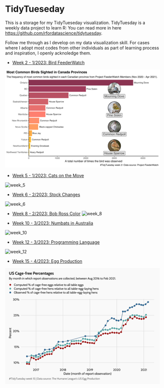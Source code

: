 # TidyTueseday
This is a storage for my TidyTueseday visualization. TidyTuesday is a weekly data project to learn R: You can read more in here https://github.com/rfordatascience/tidytuesday. 

Follow me through as I develop on my data visualization skill. For cases where I adopt most codes from other individuals as part of learning process and inspiration, I openly acknoledge them.

 * [Week 2 - 1/2023: Bird FeederWatch](https://github.com/lovingtheo/tidytuesdays/tree/main/rmarkdown/1%20W2%20Bird%20Watch)

![week_2](https://github.com/lovingtheo/tidytuesdays/blob/main/rmarkdown/1%20W2%20Bird%20Watch/week_2.png?raw=true)
 
 * [Week 5 - 1/2023: Cats on the Move](https://github.com/lovingtheo/tidytuesdays/tree/main/rmarkdown/1%20W5%20UK%20Cats)

![week_5](https://github.com/lovingtheo/tidytueseday/blob/main/rmarkdown/1%20W5%20UK%20Cats/week_5.png?raw=true)

 * [Week 6 - 2/2023: Stock Changes](https://github.com/lovingtheo/tidytuesdays/tree/main/rmarkdown/2%20W6%20Big%20Tech%20Stock)

![week_6](https://github.com/lovingtheo/tidytueseday/blob/main/rmarkdown/2%20W6%20Big%20Tech%20Stock/week_6.png?raw=true)

* [Week 8 - 2/2023: Bob Ross Color](https://github.com/lovingtheo/tidytuesdays/tree/main/rmarkdown/%202%20W8%20Bob%20Ross)
![week_8](https://github.com/lovingtheo/tidytueseday/blob/main/rmarkdown/%202%20W8%20Bob%20Ross/week_8.png?raw=true)

 * [Week 10 - 3/2023: Numbats in Australia](https://github.com/lovingtheo/tidytuesdays/tree/main/rmarkdown/3%20W10%20Numbat)

![week_10](https://github.com/lovingtheo/tidytueseday/blob/main/rmarkdown/3%20W10%20Numbat/week%2010.png?raw=true)

* [Week 12 - 3/2023: Programming Language](https://github.com/lovingtheo/tidytuesdays/tree/main/rmarkdown/3%20W12%20Language)

![week_12](https://github.com/lovingtheo/tidytueseday/blob/main/rmarkdown/3%20W12%20Language/p1.png?raw=true)

* [Week 15 - 4/2023: Egg Production](https://github.com/lovingtheo/tidytuesdays/tree/main/rmarkdown/4%20W15%20Egg%20Production)

![week_1](https://github.com/lovingtheo/tidytuesdays/blob/main/rmarkdown/4%20W15%20Egg%20Production/week_15.png?raw=true)

